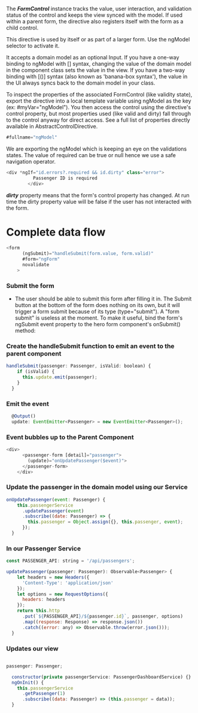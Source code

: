 The **_FormControl_** instance tracks the value, user interaction, and validation status of the control and keeps the view synced with the model. If used within a parent form, the directive also registers itself with the form as a child control.

This directive is used by itself or as part of a larger form. Use the ngModel selector to activate it.

It accepts a domain model as an optional Input. If you have a one-way binding to ngModel with [] syntax, changing the value of the domain model in the component class sets the value in the view. If you have a two-way binding with [()] syntax (also known as 'banana-box syntax'), the value in the UI always syncs back to the domain model in your class.

To inspect the properties of the associated FormControl (like validity state), export the directive into a local template variable using ngModel as the key (ex: #myVar="ngModel"). You then access the control using the directive's control property, but most properties used (like valid and dirty) fall through to the control anyway for direct access. See a full list of properties directly available in AbstractControlDirective.

```javascript
#fullname="ngModel"
```

We are exporting the ngModel which is keeping an eye on
the validations states.
The value of required can be true or null hence we use a safe navigation operator.

```javascript
<div *ngIf="id.errors?.required && id.dirty" class="error">
          Passenger ID is required
        </div>
```

**_dirty_** property means that the form's control property has
changed. At run time the dirty property value will be false if the user has not interacted with the form.

# Complete data flow

```javascript
<form
      (ngSubmit)="handleSubmit(form.value, form.valid)"
      #form="ngForm"
      novalidate
    >
```

### Submit the form

- The user should be able to submit this form after filling it in. The Submit button at the bottom of the form does nothing on its own, but it will trigger a form submit because of its type (type="submit").
  A "form submit" is useless at the moment. To make it useful, bind the form's ngSubmit event property to the hero form component's onSubmit() method:

### Create the handleSubmit function to emit an event to the parent component

```javascript
handleSubmit(passenger: Passenger, isValid: boolean) {
    if (isValid) {
      this.update.emit(passenger);
    }
  }
```

### Emit the event

```javascript
  @Output()
  update: EventEmitter<Passenger> = new EventEmitter<Passenger>();
```

### Event bubbles up to the Parent Component

```javascript
<div>
      <passenger-form [detail]="passenger">
        (update)="onUpdatePassenger($event)">
      </passenger-form>
    </div>
```

### Update the passenger in the domain model using our Service

```javascript
onUpdatePassenger(event: Passenger) {
    this.passengerService
      .updatePassenger(event)
      .subscribe((date: Passenger) => {
        this.passenger = Object.assign({}, this.passenger, event);
      });
  }
```

### In our Passenger Service

```javascript
const PASSENGER_API: string = '/api/passengers';

updatePassenger(passenger: Passenger): Observable<Passenger> {
    let headers = new Headers({
      'Content-Type': 'application/json'
    });
    let options = new RequestOptions({
      headers: headers
    });
    return this.http
      .put(`${PASSENGER_API}/${passenger.id}`, passenger, options)
      .map((response: Response) => response.json())
      .catch((error: any) => Observable.throw(error.json()));
  }

```

### Updates our view

```javascript

passenger: Passenger;

  constructor(private passengerService: PassengerDashboardService) {}
  ngOnInit() {
    this.passengerService
      .getPassenger(1)
      .subscribe((data: Passenger) => (this.passenger = data));
  }
```
